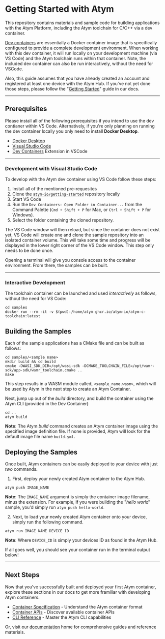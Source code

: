 Getting Started with Atym
==========================
This repository contains materials and sample code for building applications with the Atym Platform, including the Atym toolchain for C/C++ via a dev container.

[Dev containers](https://code.visualstudio.com/docs/remote/containers-tutorial) are essentially a Docker container image that is specifically configured to provide a complete development environment. When working with this dev container, it will run locally on your development machine (via VS Code) and the Atym toolchain runs within that container. Note, the included dev container can also be run interactively, without the need for VSCode.

Also, this guide assumes that you have already created an account and registered at least one device with the Atym Hub. If you've not yet done those steps, please follow the "[Getting Started](https://docs.atym.io/quickstart)" guide in our docs.

---

## Prerequisites

Please install all of the following prerequisites if you intend to use the dev contianer within VS Code. Alternatively, if you're only planning on running the dev container locally you only need to install **Docker Desktop**.

* [Docker Desktop](https://www.docker.com/products/docker-desktop/)
* [Visual Studio Code](https://code.visualstudio.com/)
* [Dev Containers](https://marketplace.visualstudio.com/items?itemName=ms-vscode-remote.remote-containers) Extension in VSCode

---

### Development with Visual Studio Code

To develop with the Atym dev container using VS Code follow these steps:

1. Install all of the mentioned pre-requesites
2. Clone the [`atym-io/getting-started`](https://github.com/atym-io/getting-started) repository locally
3. Start VS Code
4. Run the `Dev Containers: Open Folder in Container...` from the Command Palette (`Cmd + Shift + P` for Mac, or `Ctrl + Shift + P` for Windows).
5. Select the folder containing the cloned repository.

The VS Code window will then reload, but since the container does not exist yet, VS Code will create one and clone the sample repository into an isolated container volume. This will take some time and progress will be displayed in the lower right corner of the VS Code window. This step only needs to be done once.

Opening a terminal will give you console access to the container environment. From there, the samples can be built. 

---

### Interactive Development
The toolchain container can be launched and used *interactively* as follows, without the need for VS Code:
```
cd samples
docker run --rm -it -v $(pwd):/home/atym ghcr.io/atym-io/atym-c-toolchain:latest
```

## Building the Samples

Each of the sample applications has a CMake file and can be built as follows:
```
cd samples/<sample name>
mkdir build && cd build
cmake -DWASI_SDK_DIR=/opt/wasi-sdk -DCMAKE_TOOLCHAIN_FILE=/opt/wamr-sdk/app-sdk/wamr_toolchain.cmake ..
make
```

This step results in a WASM module called, `<sample_name.wasm>`, which will be used by Atym in the next step to create an Atym Container.

Next, jump up out of the *build* directory, and build the container using the Atym CLI (provided in the Dev Container)

```
cd ..
atym build
```

**Note:** The Atym *build* command creates an Atym container image using the specified image definition file. If none is provided, Atym will look for the default image file name `build.yml`.

## Deploying the Samples

Once built, Atym containers can be easily deployed to your device with just *two* commands.

1. First, deploy your newly created Atym container to the Atym Hub.

```
atym push IMAGE_NAME
```

**Note:** The `IMAGE_NAME` argument is simply the container image filename, minus the extension. For example, if you were building the "*hello world*" sample, you'd simply run `atym push hello-world`.

2. Next, to load your newly created Atym container onto your device, simply run the following command.

```
atym run IMAGE_NAME DEVICE_ID
```
**Note:** Where `DEVICE_ID` is simply your devices ID as found in the Atym Hub.

If all goes well, you should see your container run in the terminal output below!

---

## Next Steps
Now that you've successfully built and deployed your first Atym container, explore these sections in our docs to get more framiliar with developing Atym containers.

- [Container Specification](https://docs.atym.io/architecture/containers/overview) - Understand the Atym container format
- [Container APIs](https://docs.atym.io/reference/api) - Discover available container APIs
- [CLI Reference](https://docs.atym.io/reference/cli) - Master the Atym CLI capabilities

Or, visit our [documentation](https://docs.atym.io) home for comprehensive guides and reference materials.